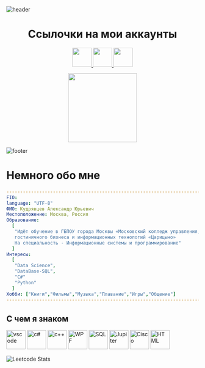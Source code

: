 
![header](https://capsule-render.vercel.app/api?color=0:EEFF00,100:a82da8&type=slice&text=HiEveryone!&animation=fadeIn&fontColor=111111&fontSize=35&fontAlign=70&fontAlignY=38&rotate=7&stroke=222222)
<h1 align="center">Ссылочки на мои аккаунты</h1>

<p align="center">
<a href="https://vk.com/id270626068">
  <img height="50" src="https://cdn1.iconfinder.com/data/icons/unicons-line-vol-6/24/vk-512.png"/>
</a>
  
<a href="https://leetcode.com/Sasha887/">
  <img height="50" src="https://avatars.mds.yandex.net/i?id=0d47f7b84ae47c9dd0edc54330008d04bdf42d64-5500087-images-thumbs&n=13"/>
</a>  

<a href="https://t.me/Sasha3152">
  <img height="50" src="https://cdn3.iconfinder.com/data/icons/social-icons-33/512/Telegram-512.png"/>
</a> 
</p>
<p align="center">
  <img height="180" src="https://media.tenor.com/b4ma74q0qL8AAAAC/your-welcome.gif"/>
</p>

![footer](https://capsule-render.vercel.app/api?color=0:EEFF00,100:a82da8&type=slice&section=footer)

<h1 align="left">Немного обо мне</h1>

```yaml
------------------------------------------------------------------------------------------
FIO:
language: "UTF-8"
ФИО: Кудрявцев Александр Юрьевич
Местоположение: Москва, Россия
Образование:
  [
   "Идёт обучение в ГБПОУ города Москвы «Московский колледж управления,
   гостиничного бизнеса и информационных технологий «Царицыно»
   На специальность - Информационные системы и программирование"
  ]
Интересы:
  [
   "Data Science",
   "DataBase-SQL",
   "C#"
   "Python"
  ]
Хобби: ["Книги","Фильмы","Музыка","Плавание","Игры","Общение"]
------------------------------------------------------------------------------------------
```
<h2> С чем я знаком</h2>
<p align="left">
<img src="https://cdn4.iconfinder.com/data/icons/logos-brands-7/512/visual_studio-512.png" alt="vscode" width="50" height="50"/>
<img src="https://cdn0.iconfinder.com/data/icons/programming-1-1/32/Programming_C-4-128.png" alt="c#"  width="50" height="50"/>
<img src="https://cdn0.iconfinder.com/data/icons/programming-1-1/32/Programming_C-3-64.png" alt="c++"  width="50" height="50"/>
<img src="https://fiverr-res.cloudinary.com/images/t_main1,q_auto,f_auto/gigs/100711360/original/48db6ea56f890402d8fa6d3ec016739902fb3b6f/develop-wpf-and-xaml-programs.jpg" alt="WPF"  width="50" height="50"/>
<img src="https://cdn4.iconfinder.com/data/icons/file-format-icons-5/201/Untitled-43-64.png" alt="SQL"  width="50" height="50"/>
<img src="https://ymgsapo.com/wp-content/uploads/2018/11/jp-ic.png" alt="Jupiter"  width="50" height="50"/>
<img src="https://blog.faradars.org/wp-content/uploads/2021/03/cisco-packet-tracer-voip.jpg" alt="Cisco"  width="50" height="50"/>
<img src="https://cdn1.iconfinder.com/data/icons/hawcons/32/700034-icon-76-document-file-html-64.png" alt="HTML" width="50" height="50"/>
</p>

![Leetcode Stats](https://leetcard.jacoblin.cool/Sasha887?ext=contest)

